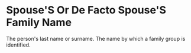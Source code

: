 # Spouse'S Or De Facto Spouse'S Family Name
The person's last name or surname. The name by which a family group is identified.